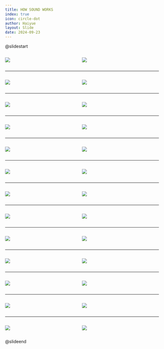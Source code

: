 ```yaml
---
title: HOW SOUND WORKS
index: true
icon: circle-dot
author: Haiyue
layout: Slide
date: 2024-09-23
---
```

 
@slidestart

<div style="display:flex">
<div style="flex:1">

![](https://raw.githubusercontent.com/yclord/reading/refs/heads/master/english/Level-U/HOW%20SOUND%20WORKS/001.webp)
</div>
<div style="flex:1">

![](https://raw.githubusercontent.com/yclord/reading/refs/heads/master/english/Level-U/HOW%20SOUND%20WORKS/002.webp)
</div>
</div>

---

<div style="display:flex">
<div style="flex:1">

![](https://raw.githubusercontent.com/yclord/reading/refs/heads/master/english/Level-U/HOW%20SOUND%20WORKS/003.webp)
</div>
<div style="flex:1">

![](https://raw.githubusercontent.com/yclord/reading/refs/heads/master/english/Level-U/HOW%20SOUND%20WORKS/004.webp)
</div>
</div>

---

<div style="display:flex">
<div style="flex:1">

![](https://raw.githubusercontent.com/yclord/reading/refs/heads/master/english/Level-U/HOW%20SOUND%20WORKS/005.webp)
</div>
<div style="flex:1">

![](https://raw.githubusercontent.com/yclord/reading/refs/heads/master/english/Level-U/HOW%20SOUND%20WORKS/006.webp)
</div>
</div>

---

<div style="display:flex">
<div style="flex:1">

![](https://raw.githubusercontent.com/yclord/reading/refs/heads/master/english/Level-U/HOW%20SOUND%20WORKS/007.webp)
</div>
<div style="flex:1">

![](https://raw.githubusercontent.com/yclord/reading/refs/heads/master/english/Level-U/HOW%20SOUND%20WORKS/008.webp)
</div>
</div>

---

<div style="display:flex">
<div style="flex:1">

![](https://raw.githubusercontent.com/yclord/reading/refs/heads/master/english/Level-U/HOW%20SOUND%20WORKS/009.webp)
</div>
<div style="flex:1">

![](https://raw.githubusercontent.com/yclord/reading/refs/heads/master/english/Level-U/HOW%20SOUND%20WORKS/010.webp)
</div>
</div>

---

<div style="display:flex">
<div style="flex:1">

![](https://raw.githubusercontent.com/yclord/reading/refs/heads/master/english/Level-U/HOW%20SOUND%20WORKS/011.webp)
</div>
<div style="flex:1">

![](https://raw.githubusercontent.com/yclord/reading/refs/heads/master/english/Level-U/HOW%20SOUND%20WORKS/012.webp)
</div>
</div>

---

<div style="display:flex">
<div style="flex:1">

![](https://raw.githubusercontent.com/yclord/reading/refs/heads/master/english/Level-U/HOW%20SOUND%20WORKS/013.webp)
</div>
<div style="flex:1">

![](https://raw.githubusercontent.com/yclord/reading/refs/heads/master/english/Level-U/HOW%20SOUND%20WORKS/014.webp)
</div>
</div>

---

<div style="display:flex">
<div style="flex:1">

![](https://raw.githubusercontent.com/yclord/reading/refs/heads/master/english/Level-U/HOW%20SOUND%20WORKS/015.webp)
</div>
<div style="flex:1">

![](https://raw.githubusercontent.com/yclord/reading/refs/heads/master/english/Level-U/HOW%20SOUND%20WORKS/016.webp)
</div>
</div>

---

<div style="display:flex">
<div style="flex:1">

![](https://raw.githubusercontent.com/yclord/reading/refs/heads/master/english/Level-U/HOW%20SOUND%20WORKS/017.webp)
</div>
<div style="flex:1">

![](https://raw.githubusercontent.com/yclord/reading/refs/heads/master/english/Level-U/HOW%20SOUND%20WORKS/018.webp)
</div>
</div>

---

<div style="display:flex">
<div style="flex:1">

![](https://raw.githubusercontent.com/yclord/reading/refs/heads/master/english/Level-U/HOW%20SOUND%20WORKS/019.webp)
</div>
<div style="flex:1">

![](https://raw.githubusercontent.com/yclord/reading/refs/heads/master/english/Level-U/HOW%20SOUND%20WORKS/020.webp)
</div>
</div>

---

<div style="display:flex">
<div style="flex:1">

![](https://raw.githubusercontent.com/yclord/reading/refs/heads/master/english/Level-U/HOW%20SOUND%20WORKS/021.webp)
</div>
<div style="flex:1">

![](https://raw.githubusercontent.com/yclord/reading/refs/heads/master/english/Level-U/HOW%20SOUND%20WORKS/022.webp)
</div>
</div>

---

<div style="display:flex">
<div style="flex:1">

![](https://raw.githubusercontent.com/yclord/reading/refs/heads/master/english/Level-U/HOW%20SOUND%20WORKS/023.webp)
</div>
<div style="flex:1">

![](https://raw.githubusercontent.com/yclord/reading/refs/heads/master/english/Level-U/HOW%20SOUND%20WORKS/024.webp)
</div>
</div>

---

<div style="display:flex">
<div style="flex:1">

![](https://raw.githubusercontent.com/yclord/reading/refs/heads/master/english/Level-U/HOW%20SOUND%20WORKS/025.webp)
</div>
<div style="flex:1">

![](https://raw.githubusercontent.com/yclord/reading/refs/heads/master/english/Level-U/HOW%20SOUND%20WORKS/026.webp)
</div>
</div>

@slideend
